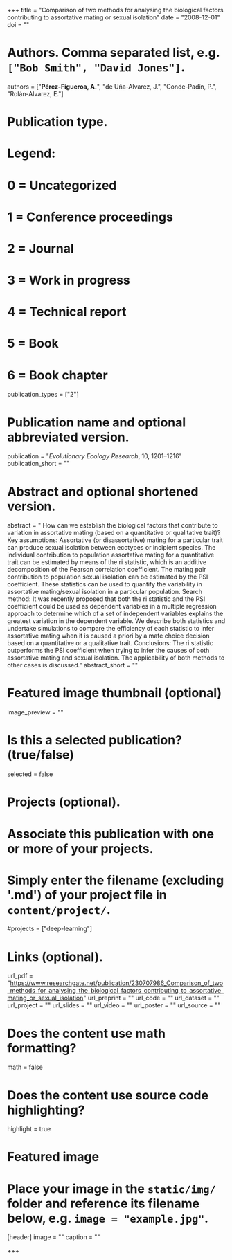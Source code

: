 +++
title = "Comparison of two methods for analysing the biological factors contributing to assortative mating or sexual isolation"
date = "2008-12-01"
doi = ""

# Authors. Comma separated list, e.g. `["Bob Smith", "David Jones"]`.
authors = ["**Pérez-Figueroa, A.**", "de Uña-Alvarez, J.", "Conde-Padín, P.", "Rolán-Alvarez, E."]

# Publication type.
# Legend:
# 0 = Uncategorized
# 1 = Conference proceedings
# 2 = Journal
# 3 = Work in progress
# 4 = Technical report
# 5 = Book
# 6 = Book chapter
publication_types = ["2"]

# Publication name and optional abbreviated version.
publication = "*Evolutionary Ecology Research*,  10, 1201–1216"
publication_short = ""

# Abstract and optional shortened version.
abstract = " How can we establish the biological factors that contribute to variation in assortative mating (based on a quantitative or qualitative trait)? Key assumptions: Assortative (or disassortative) mating for a particular trait can produce sexual isolation between ecotypes or incipient species. The individual contribution to population assortative mating for a quantitative trait can be estimated by means of the ri statistic, which is an additive decomposition of the Pearson correlation coefficient. The mating pair contribution to population sexual isolation can be estimated by the PSI coefficient. These statistics can be used to quantify the variability in assortative mating/sexual isolation in a particular population. Search method: It was recently proposed that both the ri statistic and the PSI coefficient could be used as dependent variables in a multiple regression approach to determine which of a set of independent variables explains the greatest variation in the dependent variable. We describe both statistics and undertake simulations to compare the efficiency of each statistic to infer assortative mating when it is caused a priori by a mate choice decision based on a quantitative or a qualitative trait. Conclusions: The ri statistic outperforms the PSI coefficient when trying to infer the causes of both assortative mating and sexual isolation. The applicability of both methods to other cases is discussed."
abstract_short = ""

# Featured image thumbnail (optional)
image_preview = ""

# Is this a selected publication? (true/false)
selected = false

# Projects (optional).
#   Associate this publication with one or more of your projects.
#   Simply enter the filename (excluding '.md') of your project file in `content/project/`.
#projects = ["deep-learning"]

# Links (optional).
url_pdf = "https://www.researchgate.net/publication/230707986_Comparison_of_two_methods_for_analysing_the_biological_factors_contributing_to_assortative_mating_or_sexual_isolation"
url_preprint = ""
url_code = ""
url_dataset = ""
url_project = ""
url_slides = ""
url_video = ""
url_poster = ""
url_source = ""

# Does the content use math formatting?
math = false

# Does the content use source code highlighting?
highlight = true

# Featured image
# Place your image in the `static/img/` folder and reference its filename below, e.g. `image = "example.jpg"`.
[header]
image = ""
caption = ""

+++


